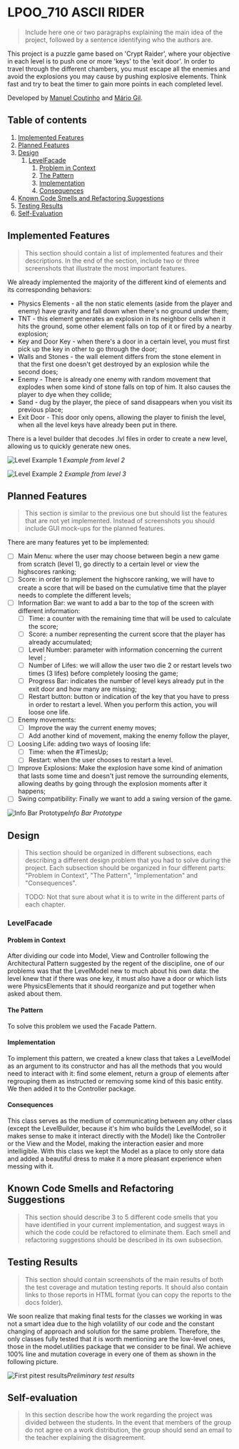  # LPOO_710 ASCII RIDER

> Include here one or two paragraphs explaining the main idea of the project, followed by a sentence identifying who the authors are.  

This project is a puzzle game based on 'Crypt Raider', where your objective in each level is to push one or more 'keys' to the 'exit door'. In order to travel through the different chambers, you must escape all the enemies and avoid the explosions you may cause by pushing explosive elements.
 Think fast and try to beat the timer to gain more points in each completed level.

 Developed by [Manuel Coutinho](https://github.com/ManelCoutinho "ManelCoutinho") and [Mário Gil](https://github.com/GambuzX "GambuzX").

## Table of contents
1. [Implemented Features](https://github.com/FEUP-LPOO/projecto-lpoo-2019-lpoo_710/blob/master/docs/README.md#implemented-features)
2. [Planned Features](https://github.com/FEUP-LPOO/projecto-lpoo-2019-lpoo_710/tree/master/docs#planned-features)
3. [Design](https://github.com/FEUP-LPOO/projecto-lpoo-2019-lpoo_710/tree/master/docs#design)
    1. [LevelFacade](https://github.com/FEUP-LPOO/projecto-lpoo-2019-lpoo_710/tree/master/docs#levelfacade)
    	1. [Problem in Context](https://github.com/FEUP-LPOO/projecto-lpoo-2019-lpoo_710/tree/master/docs#problem-in-context) 
    	2. [The Pattern](https://github.com/FEUP-LPOO/projecto-lpoo-2019-lpoo_710/tree/master/docs#the-pattern) 
    	3. [Implementation](https://github.com/FEUP-LPOO/projecto-lpoo-2019-lpoo_710/tree/master/docs#implementation)
    	4. [Consequences](https://github.com/FEUP-LPOO/projecto-lpoo-2019-lpoo_710/tree/master/docs#consequences) 
4. [Known Code Smells and Refactoring Suggestions](https://github.com/FEUP-LPOO/projecto-lpoo-2019-lpoo_710/tree/master/docs#known-code-smells-and-refactoring-suggestions)
5. [Testing Results](https://github.com/FEUP-LPOO/projecto-lpoo-2019-lpoo_710/tree/master/docs#testing-results)
6. [Self-Evaluation](https://github.com/FEUP-LPOO/projecto-lpoo-2019-lpoo_710/tree/master/docs#self-evaluation)


## Implemented Features

> This section should contain a list of implemented features and their descriptions. In the end of the section, include two or three screenshots that illustrate the most important features.

We already implemented the majority of the different kind of elements and its corresponding behaviors:

 - Physics Elements - all the non static elements (aside from the player and enemy) have gravity and fall down when there's no ground under them;
 - TNT - this element generates an explosion in its neighbor cells when it hits the ground, some other element falls on top of it or fired by a nearby explosion; 
 - Key and Door Key - when there's a door in a certain level, you must first pick up the key in other to go through the door;
 - Walls and Stones - the wall element differs from the stone element in that the first one doesn't get destroyed by an explosion while the second does;
 - Enemy - There is already one enemy with random movement that explodes when some kind of stone falls on top of him. It also causes the player to dye when they collide;
 - Sand  - dug by the player, the piece of sand disappears when you visit its previous place; 
 - Exit Door - This door only opens, allowing the player to finish the level, when all the level keys have already been put in there.

There is a level builder that decodes .lvl files in order to create a new level, allowing us to quickly generate new ones.

![Level Example 1](https://github.com/FEUP-LPOO/projecto-lpoo-2019-lpoo_710/blob/master/docs/Images/implemented1.png) *Example from level 2*

![Level Example 2](https://github.com/FEUP-LPOO/projecto-lpoo-2019-lpoo_710/blob/master/docs/Images/implemented2.png) *Example from level 3*


## Planned Features

> This section is similar to the previous one but should list the features that are not yet implemented. Instead of screenshots you should include GUI mock-ups for the planned features.

There are many features yet to be implemented:

 - [ ] Main Menu: where the user may choose between begin a new game from scratch (level 1), go directly to a certain level or view the highscores ranking;
 - [ ] Score: in order to implement the highscore ranking, we will have to create a score that will be based on the cumulative time that the player needs to complete the different levels;
 - [ ] Information Bar: we want to add a bar to the top of the screen with different information: 
	 - [ ] Time: a counter with the remaining time that will be used to calculate the score;
	 - [ ] Score: a number representing the current score that the player has already accumulated;
	 - [ ] Level Number: parameter with information concerning the current level ;
	 - [ ] Number of Lifes: we will allow the user two die 2 or restart levels two times (3 lifes) before completely loosing the game;
	 - [ ] Progress Bar: indicates the number of level keys already put in the exit door and how many are missing;
	 - [ ] Restart button: button or indication of the key that you have to press in order to restart a level. When you perform this action, you will loose one life.
- [ ] Enemy movements: 
	- [ ] Improve the way the current enemy moves;
	- [ ] Add another kind of movement, making the enemy follow the player,
- [ ] Loosing Life: adding two ways of loosing life:
	- [ ] Time: when the #TimesUp;
	- [ ] Restart: when the user chooses to restart a level.
- [ ] Improve Explosions: Make the explosion have some kind of animation that lasts some time and doesn't just remove the surrounding elements, allowing deaths by going through the explosion moments after it happens;
- [ ] Swing compatibility: Finally we want to add a swing version of the game.

![Info Bar Prototype](https://github.com/FEUP-LPOO/projecto-lpoo-2019-lpoo_710/blob/master/docs/Images/info_bar.png)*Info Bar Prototype*


## Design

> This section should be organized in different subsections, each describing a different design problem that you had to solve during the project. Each subsection should be organized in four different parts: "Problem in Context", "The Pattern", "Implementation" and "Consequences".

>TODO: Not that sure about what it is to write in the different parts of each chapter. 

### LevelFacade
#### Problem in Context
After dividing our code into Model, View and Controller following the Architectural Pattern suggested by the regent of the discipline, one of our problems was that the LevelModel new to much about his own data: the level knew that if there was one key, it must also have a door or which lists were PhysicsElements  that it should reorganize and put together when asked about them.
#### The Pattern
To solve this problem we used the Facade Pattern.
#### Implementation
To implement this pattern, we created a knew class that takes a LevelModel as an argument to its constructor and has all the methods that you would need to interact with it: find some element, return a group of elements after regrouping them as instructed or removing some kind of this basic entity. We then added it to the Controller package. 
#### Consequences
This class serves as the medium of communicating between any other class (except the LevelBuilder, because it's him who builds the LevelModel, so it makes sense to make it interact directly with the Model) like the Controller or the View and the Model, making the interaction easier and more intelligible. With this class we kept the Model as a place to only store data and added a beautiful dress to make it a more pleasant experience when messing with it.

## Known Code Smells and Refactoring Suggestions

> This section should describe 3 to 5 different code smells that you have identified in your current implementation, and suggest ways in which the code could be refactored to eliminate them. Each smell and refactoring suggestions should be described in its own subsection.

## Testing Results

> This section should contain screenshots of the main results of both the test coverage and mutation testing reports. It should also contain links to those reports in HTML format (you can copy the reports to the docs folder).


We soon realize that making final tests for the classes we working in was not a smart idea due to the high volatility of our code and the constant changing of approach and solution for the same problem.
Therefore, the only classes fully tested that it is worth mentioning are the low-level ones, those in the model.utilities package that we consider to be final.
We achieve 100% line and mutation coverage in every one of them as shown in the following picture.

![First pitest results](https://github.com/FEUP-LPOO/projecto-lpoo-2019-lpoo_710/blob/master/docs/Images/PITest1.png)*Preliminary test results*

## Self-evaluation

> In this section describe how the work regarding the project was divided between the students. In the event that members of the group do not agree on a work distribution, the group should send an email to the teacher explaining the disagreement.
